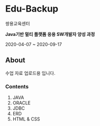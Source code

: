 # Edu-Backup
쌍용교육센터

<B>Java기반 멀티 플랫폼 응용 SW개발자 양성 과정</B>

2020-04-07 ~ 2020-09-17

## About
수업 자료 업로드용 입니다.

### Contents
1. JAVA
2. ORACLE
3. JDBC
4. ERD
5. HTML & CSS
